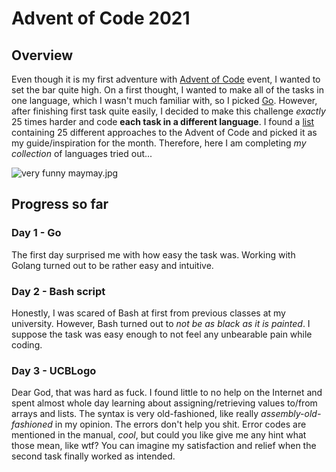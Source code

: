 # Advent of Code 2021
## Overview
Even though it is my first adventure with [Advent of Code](https://adventofcode.com/) event, I wanted to set the bar quite high. On a first thought, I wanted to make all of the tasks in one language, which I wasn't much familiar with, so I picked [Go](https://go.dev/). However, after finishing first task quite easily, I decided to make this challenge *exactly* 25 times harder and code **each task in a different language**. I found a [list](https://www.benkraft.org/2017/12/26/advent-of-code/) containing 25 different approaches to the Advent of Code and picked it as my guide/inspiration for the month. Therefore, here I am completing *my collection* of languages tried out...

![very funny maymay.jpg](https://pics.me.me/this-will-make-a-fine-addition-to-my-collection-when-60167180.png)

## Progress so far
### Day 1 - Go
The first day surprised me with how easy the task was. Working with Golang turned out to be rather easy and intuitive.
### Day 2 - Bash script
Honestly, I was scared of Bash at first from previous classes at my university. However, Bash turned out to *not be as black as it is painted*. I suppose the task was easy enough to not feel any unbearable pain while coding.
### Day 3 - UCBLogo
Dear God, that was hard as fuck. I found little to no help on the Internet and spent almost whole day learning about assigning/retrieving values to/from arrays and lists. The syntax is very old-fashioned, like really *assembly-old-fashioned* in my opinion. The errors don't help you shit. Error codes are mentioned in the manual, *cool*, but could you like give me any hint what those mean, like wtf? You can imagine my satisfaction and relief when the second task finally worked as intended.